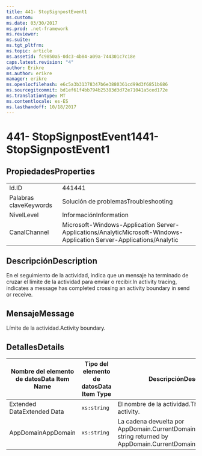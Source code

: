 ```yaml
---
title: 441- StopSignpostEvent1
ms.custom: 
ms.date: 03/30/2017
ms.prod: .net-framework
ms.reviewer: 
ms.suite: 
ms.tgt_pltfrm: 
ms.topic: article
ms.assetid: fc9850a5-0dc3-4b84-a09a-744301c7c18e
caps.latest.revision: "4"
author: Erikre
ms.author: erikre
manager: erikre
ms.openlocfilehash: e6c5a3b31378347b6e3880361cd99d3f6851b686
ms.sourcegitcommit: bd1ef61f4bb794b25383d3d72e71041a5ced172e
ms.translationtype: MT
ms.contentlocale: es-ES
ms.lasthandoff: 10/18/2017
---
```

# <a name="441--stopsignpostevent1"></a><span data-ttu-id="26506-102">441- StopSignpostEvent1</span><span class="sxs-lookup"><span data-stu-id="26506-102">441- StopSignpostEvent1</span></span>
## <a name="properties"></a><span data-ttu-id="26506-103">Propiedades</span><span class="sxs-lookup"><span data-stu-id="26506-103">Properties</span></span>  
  
|||  
|-|-|  
|<span data-ttu-id="26506-104">Id.</span><span class="sxs-lookup"><span data-stu-id="26506-104">ID</span></span>|<span data-ttu-id="26506-105">441</span><span class="sxs-lookup"><span data-stu-id="26506-105">441</span></span>|  
|<span data-ttu-id="26506-106">Palabras clave</span><span class="sxs-lookup"><span data-stu-id="26506-106">Keywords</span></span>|<span data-ttu-id="26506-107">Solución de problemas</span><span class="sxs-lookup"><span data-stu-id="26506-107">Troubleshooting</span></span>|  
|<span data-ttu-id="26506-108">Nivel</span><span class="sxs-lookup"><span data-stu-id="26506-108">Level</span></span>|<span data-ttu-id="26506-109">Información</span><span class="sxs-lookup"><span data-stu-id="26506-109">Information</span></span>|  
|<span data-ttu-id="26506-110">Canal</span><span class="sxs-lookup"><span data-stu-id="26506-110">Channel</span></span>|<span data-ttu-id="26506-111">Microsoft-Windows-Application Server-Applications/Analytic</span><span class="sxs-lookup"><span data-stu-id="26506-111">Microsoft-Windows-Application Server-Applications/Analytic</span></span>|  
  
## <a name="description"></a><span data-ttu-id="26506-112">Descripción</span><span class="sxs-lookup"><span data-stu-id="26506-112">Description</span></span>  
 <span data-ttu-id="26506-113">En el seguimiento de la actividad, indica que un mensaje ha terminado de cruzar el límite de la actividad para enviar o recibir.</span><span class="sxs-lookup"><span data-stu-id="26506-113">In activity tracing, indicates a message has completed crossing an activity boundary in send or receive.</span></span>  
  
## <a name="message"></a><span data-ttu-id="26506-114">Mensaje</span><span class="sxs-lookup"><span data-stu-id="26506-114">Message</span></span>  
 <span data-ttu-id="26506-115">Límite de la actividad.</span><span class="sxs-lookup"><span data-stu-id="26506-115">Activity boundary.</span></span>  
  
## <a name="details"></a><span data-ttu-id="26506-116">Detalles</span><span class="sxs-lookup"><span data-stu-id="26506-116">Details</span></span>  
  
|<span data-ttu-id="26506-117">Nombre del elemento de datos</span><span class="sxs-lookup"><span data-stu-id="26506-117">Data Item Name</span></span>|<span data-ttu-id="26506-118">Tipo del elemento de datos</span><span class="sxs-lookup"><span data-stu-id="26506-118">Data Item Type</span></span>|<span data-ttu-id="26506-119">Descripción</span><span class="sxs-lookup"><span data-stu-id="26506-119">Description</span></span>|  
|--------------------|--------------------|-----------------|  
|<span data-ttu-id="26506-120">Extended Data</span><span class="sxs-lookup"><span data-stu-id="26506-120">Extended Data</span></span>|`xs:string`|<span data-ttu-id="26506-121">El nombre de la actividad.</span><span class="sxs-lookup"><span data-stu-id="26506-121">The name of the activity.</span></span>|  
|<span data-ttu-id="26506-122">AppDomain</span><span class="sxs-lookup"><span data-stu-id="26506-122">AppDomain</span></span>|`xs:string`|<span data-ttu-id="26506-123">La cadena devuelta por AppDomain.CurrentDomain.FriendlyName.</span><span class="sxs-lookup"><span data-stu-id="26506-123">The string returned by AppDomain.CurrentDomain.FriendlyName.</span></span>|
